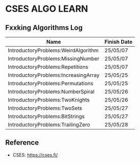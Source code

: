 # CSES ALGO LEARN

## Fxxking Algorithms Log

|Name|Finish Date|
|-|-|
|IntroductoryProblems:WeirdAlgorithm|25/05/07|
|IntroductoryProblems:MissingNumber|25/05/07|
|IntroductoryProblems:Repetitions|25/05/07|
|IntroductoryProblems:IncreasingArray|25/05/25|
|IntroductoryProblems:Permutations|25/05/25|
|IntroductoryProblems:NumberSpiral|25/05/26|
|IntroductoryProblems:TwoKnights|25/05/26|
|IntroductoryProblems:TwoSets|25/05/27|
|IntroductoryProblems:BitStrings|25/05/27|
|IntroductoryProblems:TrailingZero|25/05/28|

## Reference

- CSES: <https://cses.fi/>
